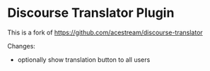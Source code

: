 # Discourse Translator Plugin

This is a fork of https://github.com/acestream/discourse-translator

Changes:

- optionally show translation button to all users
